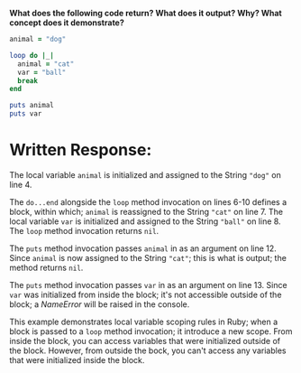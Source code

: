 **What does the following code return? What does it output? Why? What concept does it demonstrate?**

```ruby
animal = "dog"

loop do |_|
  animal = "cat"
  var = "ball"
  break
end

puts animal
puts var
```
# Written Response:

The local variable `animal` is initialized and assigned to the String `"dog"` on line 4.

The `do...end` alongside the `loop` method invocation on lines 6-10 defines a block, within which; `animal` is reassigned to the String `"cat"` on line 7. The local variable `var` is initialized and assigned to the String `"ball"` on line 8. The `loop` method invocation returns `nil`.

The `puts` method invocation passes `animal` in as an argument on line 12. Since `animal` is now assigned to the String `"cat"`; this is what is output; the method returns `nil`.

The `puts` method invocation passes `var` in as an argument on line 13. Since `var` was initialized from inside the block; it's not accessible outside of the block; a *NameError* will be raised in the console.

This example demonstrates local variable scoping rules in Ruby; when a block is passed to a `loop` method invocation; it introduce a new scope. From inside the block, you can access variables that were initialized outside of the block. However, from outside the bock, you can't access any variables that were initialized inside the block.

